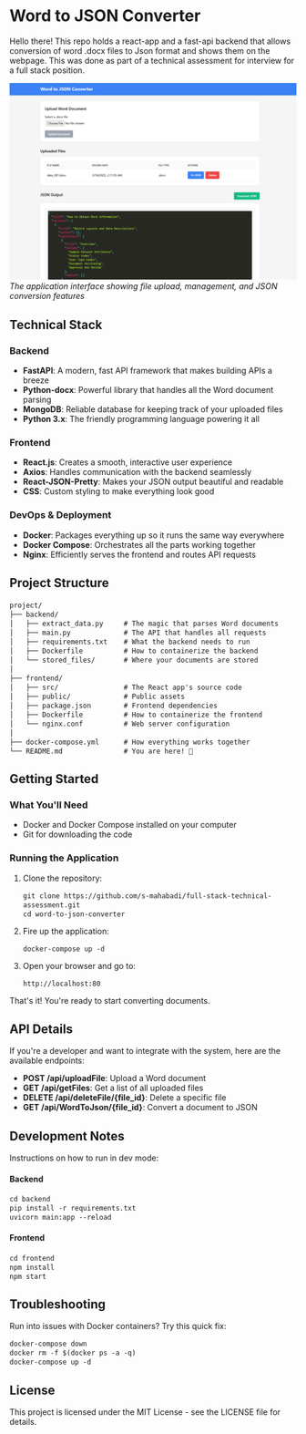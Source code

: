# Word to JSON Converter

Hello there! This repo holds a react-app and a fast-api backend that allows conversion of word .docx files to Json format and shows them on the webpage. This was done as part of a technical assessment for interview for a full stack position.

![Application Screenshot](page_screenshot.png)
*The application interface showing file upload, management, and JSON conversion features*


## Technical Stack

### Backend
- **FastAPI**: A modern, fast API framework that makes building APIs a breeze
- **Python-docx**: Powerful library that handles all the Word document parsing
- **MongoDB**: Reliable database for keeping track of your uploaded files
- **Python 3.x**: The friendly programming language powering it all

### Frontend
- **React.js**: Creates a smooth, interactive user experience
- **Axios**: Handles communication with the backend seamlessly
- **React-JSON-Pretty**: Makes your JSON output beautiful and readable
- **CSS**: Custom styling to make everything look good

### DevOps & Deployment
- **Docker**: Packages everything up so it runs the same way everywhere
- **Docker Compose**: Orchestrates all the parts working together
- **Nginx**: Efficiently serves the frontend and routes API requests

## Project Structure

```
project/
├── backend/
│   ├── extract_data.py     # The magic that parses Word documents
│   ├── main.py             # The API that handles all requests
│   ├── requirements.txt    # What the backend needs to run
│   ├── Dockerfile          # How to containerize the backend
│   └── stored_files/       # Where your documents are stored
│
├── frontend/
│   ├── src/                # The React app's source code
│   ├── public/             # Public assets
│   ├── package.json        # Frontend dependencies
│   ├── Dockerfile          # How to containerize the frontend
│   └── nginx.conf          # Web server configuration
│
├── docker-compose.yml      # How everything works together
└── README.md               # You are here! 👀
```

## Getting Started

### What You'll Need
- Docker and Docker Compose installed on your computer
- Git for downloading the code

### Running the Application

1. Clone the repository:
   ```
   git clone https://github.com/s-mahabadi/full-stack-technical-assessment.git
   cd word-to-json-converter
   ```

2. Fire up the application:
   ```
   docker-compose up -d
   ```

3. Open your browser and go to:
   ```
   http://localhost:80
   ```

That's it! You're ready to start converting documents.

## API Details

If you're a developer and want to integrate with the system, here are the available endpoints:

- **POST /api/uploadFile**: Upload a Word document
- **GET /api/getFiles**: Get a list of all uploaded files
- **DELETE /api/deleteFile/{file_id}**: Delete a specific file
- **GET /api/WordToJson/{file_id}**: Convert a document to JSON

## Development Notes

Instructions on how to run in dev mode:

#### Backend
```
cd backend
pip install -r requirements.txt
uvicorn main:app --reload
```

#### Frontend
```
cd frontend
npm install
npm start
```

## Troubleshooting

Run into issues with Docker containers? Try this quick fix:
```
docker-compose down
docker rm -f $(docker ps -a -q)
docker-compose up -d
```

## License

This project is licensed under the MIT License - see the LICENSE file for details.
